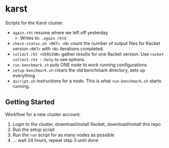 karst
===

Scripts for the Karst cluster.

- `again.rkt` resume where we left off yesterday
  - Writes to: `.again.rktd`
- `check-status.sh <RKT> <N>` count the number of output files for Racket version `<RKT>` with `<N>` iterations completed.
- `collect.rkt <VERSION>` gather results for one Racket version.
   Use `racket collect.rkt --help` to see options.
- `run-benchmark.sh` puts ONE node to work running configurations
- `setup-benchmark.sh` clears the old benchmark directory, sets up everything
- `qscript.sh` instructions for a node. This is what `run-benchmark.sh` starts running.


Getting Started
---

Workflow for a new cluster account:
1. Login to the cluster, download/install Racket, download/install this repo
2. Run the setup script
3. Run the `run` script for as many nodes as possible
4. ... wait 24 hours, repeat step 3 until done

